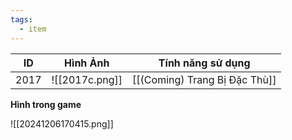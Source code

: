 ```yaml
---
tags:
  - item
---
```


| ID   | Hình Ảnh       | Tính năng sử dụng             |
| ---- | -------------- | ----------------------------- |
| 2017 | ![[2017c.png]] | [[(Coming) Trang Bị Đặc Thù]] |

**Hình trong game**

![[20241206170415.png]]